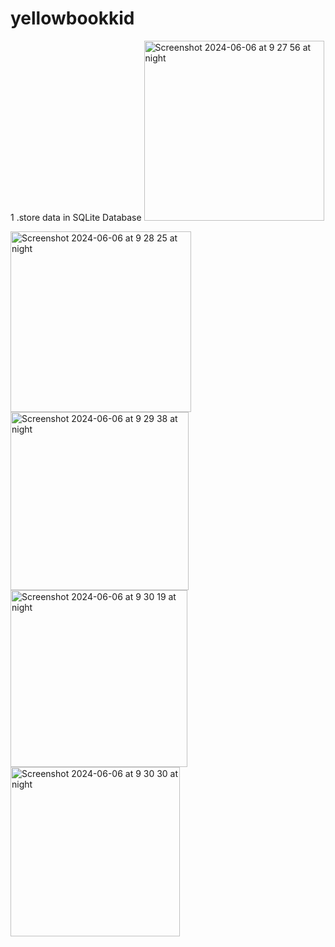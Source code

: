 # yellowbookkid
1 .store data in SQLite Database 
<img width="288" alt="Screenshot 2024-06-06 at 9 27 56 at night" src="https://github.com/sunmalen/yellowbookkid/assets/19518108/a3811ee1-546c-4560-8142-05971e2ee1a2">

<img width="289" alt="Screenshot 2024-06-06 at 9 28 25 at night" src="https://github.com/sunmalen/yellowbookkid/assets/19518108/7baef729-5096-4de4-bbad-967a1c90cdb6">

<img width="285" alt="Screenshot 2024-06-06 at 9 29 38 at night" src="https://github.com/sunmalen/yellowbookkid/assets/19518108/351616a1-f148-41aa-8f5a-e54d68a3ddcd">

<img width="283" alt="Screenshot 2024-06-06 at 9 30 19 at night" src="https://github.com/sunmalen/yellowbookkid/assets/19518108/8f3e9d42-9219-4879-8dba-42dcf35e486c">

<img width="271" alt="Screenshot 2024-06-06 at 9 30 30 at night" src="https://github.com/sunmalen/yellowbookkid/assets/19518108/dc075a67-2c02-4b7c-ade2-3dc67c389879">
